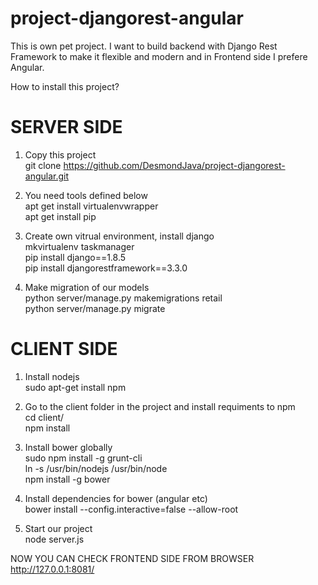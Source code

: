 # project-djangorest-angular
This is own pet project. I want to build backend with Django Rest Framework to make it flexible and modern and in Frontend side I prefere Angular.   

How to install this project?  
# SERVER SIDE  
1. Copy this project  
git clone https://github.com/DesmondJava/project-djangorest-angular.git  
  
2. You need tools defined below  
apt get install virtualenvwrapper  
apt get install pip  
  
3. Create own vitrual environment, install django  
mkvirtualenv taskmanager  
pip install django==1.8.5  
pip install djangorestframework==3.3.0  
  
4. Make migration of our models  
python server/manage.py makemigrations retail  
python server/manage.py migrate  
  
# CLIENT SIDE  
1. Install nodejs  
sudo apt-get install npm  
  
2. Go to the client folder in the project and install requiments to npm  
cd client/  
npm install  
  
3. Install bower globally  
sudo npm install -g grunt-cli  
ln -s /usr/bin/nodejs /usr/bin/node  
npm install -g bower  
  
4. Install dependencies for bower (angular etc)  
bower install --config.interactive=false --allow-root  
  
5. Start our project  
node server.js  
  
NOW YOU CAN CHECK FRONTEND SIDE FROM BROWSER  
http://127.0.0.1:8081/  
